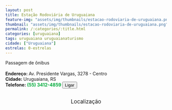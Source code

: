 ```yaml
---
layout: post
title: Estação Rodoviária de Uruguaiana
feature-img: "assets/img/thumbnails/estacao-rodoviaria-de-uruguaiana.png"
thumbnail: "assets/img/thumbnails/estacao-rodoviaria-de-uruguaiana.png"
permalink: /:categories/:title.html
categories: [uruguaiana]
tags: uruguaiana uruguaianaturismo
cidade: ["Uruguaiana"]
estrelas: 0-estrelas
---
```

Passagem de ônibus<!-- more --><br />
 <br/>
<b>Endereço: </b>Av. Presidente Vargas, 3278 - Centro<br />
<b>Cidade: </b>Uruguaiana, RS<br />
<b>Telefone: <span style="color: #00ab3a;">(55) 3412-4859</span> <a href="tel:5534124859"><button class="ligar">Ligar</button></a></b><br />
<br />
<style>
      #map {
        height: 400px;
        width: 100%;
       }
    </style>

<div style="font-size: larger; text-align: center;">
Localização</div>
<div id="map">
<script>
      function initMap() {
        var uluru = {lat: -29.7587304, lng: -57.0805715};
        var map = new google.maps.Map(document.getElementById('map'), {
          zoom: 17,
          center: uluru
        });
        var marker = new google.maps.Marker({
          position: uluru,
          map: map
        });
      }
    </script>
    <script async="" defer="" src="https://maps.googleapis.com/maps/api/js?key=AIzaSyDDc8SHLmOesJRaXCW0fZ2ST09W4s0ME5g&amp;callback=initMap">
    </script>
</div>
